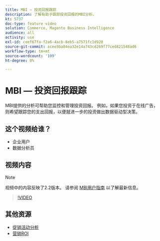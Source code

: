 ```yaml
---
title: MBI — 投资回报跟踪
description: 了解有助于跟踪投资回报的MBI分析。
kt: 5737
doc-type: feature video
solution: Commerce, Magento Business Intelligence
audience: all
activity: use
exl-id: ceef67fa-f2a6-4acb-8eb5-a7571fc1d920
source-git-commit: acee5ba84ea32e14a743cd269f77ced821548ad6
workflow-type: tm+mt
source-wordcount: '109'
ht-degree: 0%

---
```


# MBI — 投资回报跟踪

MBI提供的分析可帮助您监控和管理投资回报。 例如，如果您投资于在线广告，则希望跟踪您的支出回报，以便就进一步的投资做出数据驱动型决策。

## 这个视频给谁？

- 企业用户
- 数据分析员

## 视频内容

>[!NOTE]
>
>视频中的内容反映了2.2版本。 请参阅 [MBI用户指南](https://docs.magento.com/mbi/) 以了解最新信息。

>[!VIDEO](https://video.tv.adobe.com/v/35991?quality=12&learn=on)

## 其他资源

- [促销活动分析](https://docs.magento.com/mbi/data-analyst/analysis/camp-analysis.html)
- [营销ROI](https://docs.magento.com/mbi/data-analyst/analysis/marketing-roi.html)
